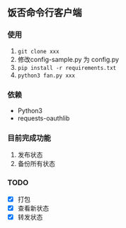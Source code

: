 ## 饭否命令行客户端

### 使用
1. `git clone xxx`
2. 修改config-sample.py 为 config.py
3. `pip install -r requirements.txt`
4. `python3 fan.py xxx`

### 依赖
- Python3
- requests-oauthlib

### 目前完成功能
1. 发布状态
2. 备份所有状态

### TODO
-[x] 打包
-[x] 查看新状态
-[x] 转发状态